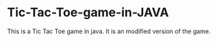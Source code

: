 # Tic-Tac-Toe-game-in-JAVA
This is a Tic Tac Toe game in java. It is an modified version of the game.

